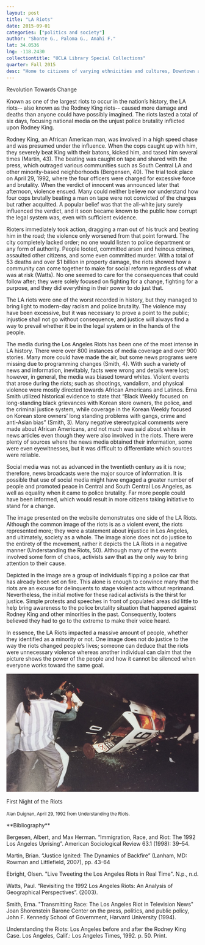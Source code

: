 ```yaml
---
layout: post
title: "LA Riots"
date: 2015-09-01
categories: ["politics and society"]
author: "Shonte G., Paloma G., Anahi F."
lat: 34.0536
lng: -118.2430
collectiontitle: "UCLA Library Special Collections"
quarter: Fall 2015
desc: "Home to citizens of varying ethnicities and cultures, Downtown and South Central LA are where most of the violence occurred during the riots. This part of LA, as well as others, holds much of the history that contributed to the city that exists today."
---
```

Revolution Towards Change

Known as one of the largest riots to occur in the nation’s history, the LA riots-- also known as the Rodney King riots-- caused more damage and deaths than anyone could have possibly imagined. The riots lasted a total of six days, focusing national media on the unjust police brutality inflicted upon Rodney King.

Rodney King, an African American man, was involved in a high speed chase and was presumed under the influence. When the cops caught up with him, they severely beat King with their batons, kicked him, and tased him several times (Martin, 43). The beating was caught on tape and shared with the press, which outraged various communities such as South Central LA and other minority-based neighborhoods (Bergensen, 40). The trial took place on April 29, 1992, where the four officers were charged for excessive force and brutality. When the verdict of innocent was announced later that afternoon, violence ensued. Many could neither believe nor understand how four cops brutally beating a man on tape were not convicted of the charges but rather acquitted. A popular belief was that the all-white jury surely influenced the verdict, and it soon became known to the public how corrupt the legal system was, even with sufficient evidence.

Rioters immediately took action, dragging a man out of his truck and beating him in the road; the violence only worsened from that point forward. The city completely lacked order; no one would listen to police department or any form of authority. People looted, committed arson and heinous crimes, assaulted other citizens, and some even committed murder. With a total of 53 deaths and over $1 billion in property damage, the riots showed how a community can come together to make for social reform regardless of what was at risk (Watts). No one seemed to care for the consequences that could follow after; they were solely focused on fighting for a change, fighting for a purpose, and they did everything in their power to do just that.

The LA riots were one of the worst recorded in history, but they managed to bring light to modern-day racism and police brutality. The violence may have been excessive, but it was necessary to prove a point to the public; injustice shall not go without consequence, and justice will always find a way to prevail whether it be in the legal system or in the hands of the people.

The media during the Los Angeles Riots has been one of the most intense in LA history. There were over 800 instances of media coverage and over 900 stories. Many more could have made the air, but some news programs were missing due to programming changes (Smith, 4). With such a variety of news and information, inevitably, facts were wrong and details were lost; however, in general, the media was biased toward whites. Violent events that arose during the riots; such as shootings, vandalism, and physical violence were mostly directed towards African Americans and Latinos. Erna Smith utilized historical evidence to state that “Black Weekly focused on long-standing black grievances with Korean store owners, the police, and the criminal justice system, while coverage in the Korean Weekly focused on Korean store owners’ long standing problems with gangs, crime and anti-Asian bias” (Smith, 3). Many negative stereotypical comments were made about African Americans, and not much was said about whites in news articles even though they were also involved in the riots. There were plenty of sources where the news media obtained their information, some were even eyewitnesses, but it was difficult to differentiate which sources were reliable.

Social media was not as advanced in the twentieth century as it is now; therefore, news broadcasts were the major source of information. It is possible that use of social media might have engaged a greater number of people and promoted peace in Central and South Central Los Angeles, as well as equality when it came to police brutality. Far more people could have been informed, which would result in more citizens taking initiative to stand for a change.

The image presented on the website demonstrates one side of the LA Riots. Although the common image of the riots is as a violent event, the riots represented more; they were a statement about injustice in Los Angeles, and ultimately, society as a whole. The image alone does not do justice to the entirety of the movement, rather it depicts the LA Riots in a negative manner (Understanding the Riots, 50). Although many of the events involved some form of chaos, activists saw that as the only way to bring attention to their cause.

Depicted in the image are a group of individuals flipping a police car that has already been set on fire. This alone is enough to convince many that the riots are an excuse for delinquents to stage violent acts without reprimand. Nevertheless, the initial motive for these radical activists is the thirst for justice. Simple protests and speeches in front of populated areas did little to help bring awareness to the police brutality situation that happened against Rodney King and other minorities in the past. Consequently, looters believed they had to go to the extreme to make their voice heard.

In essence, the LA Riots impacted a massive amount of people, whether they identified as a minority or not. One image does not do justice to the way the riots changed people’s lives; someone can deduce that the riots were unnecessary violence whereas another individual can claim that the picture shows the power of the people and how it cannot be silenced when everyone works toward the same goal.


<img src='../images/lariots1.jpg' alt='Rioters are seen overthrowing a police car on the first night of rioting in Downtown Los Angeles.'>
<figcaption><p>First Night of the Riots</p><p><small>Alan Duignan, April 29, 1992 from Understanding the Riots.</small></p>
<section id="categories" markdown="1">
**Bibliography**

Bergesen, Albert, and Max Herman. “Immigration, Race, and Riot: The 1992 Los Angeles 		Uprising”. American Sociological Review 63.1 (1998): 39–54.

Martin, Brian. “Justice Ignited: The Dynamics of Backfire” (Lanham, MD: Rowman and			 Littlefield, 2007), pp. 43-64

Ebright, Olsen. &quot;Live Tweeting the Los Angeles Riots in Real Time&quot;. N.p., n.d.

Watts, Paul. “Revisiting the 1992 Los Angeles Riots: An Analysis of  Geographical 			Perspectives”. (2003). 

Smith, Erna. &quot;Transmitting Race: The Los Angeles Riot in Television News&quot; Joan Shorenstein Barone Center on the press, politics, and public policy, John F. Kennedy School of Government, Harvard University (1994).


Understanding the Riots: Los Angeles before and after the Rodney King Case. Los Angeles, Calif.: Los Angeles Times, 1992. p. 50. Print.


</section>